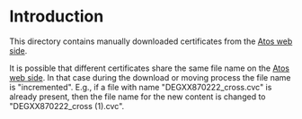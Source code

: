# Introduction

This directory contains manually downloaded certificates from the
[Atos web side][Atos].

It is possible that different certificates share the same file name on the
[Atos web side][Atos].
In that case during the download or moving process the file name is "incremented".
E.g., if a file with name "DEGXX870222_cross.cvc" is already present, then the
file name for the new content is changed to "DEGXX870222_cross (1).cvc".

[Atos]:https://pki.atos.net/egk
